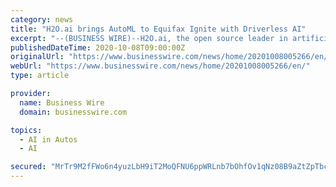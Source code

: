 ```yaml
---
category: news
title: "H2O.ai brings AutoML to Equifax Ignite with Driverless AI"
excerpt: "--(BUSINESS WIRE)--H2O.ai, the open source leader in artificial intelligence (AI) and machine learning (ML), today announced the availability of H2O AutoML and Driverless AI within Equifax Ignite"
publishedDateTime: 2020-10-08T09:00:00Z
originalUrl: "https://www.businesswire.com/news/home/20201008005266/en/"
webUrl: "https://www.businesswire.com/news/home/20201008005266/en/"
type: article

provider:
  name: Business Wire
  domain: businesswire.com

topics:
  - AI in Autos
  - AI

secured: "MrTr9M2fFWo6n4yuzLbH9iT2MoQFNU6ppWRLnb7bOhfOv1qNz08B9aZtZpTbc62xHnwn4R/67eRHdLBxdB2KbmolTctdIBiOCLm4Pw+WtPJ6nLZRx1DH2CIIQZbXJYf1MWuJxc5syYwb5TTh0Zgq+Vtq53ZljjNq3pePqBAI/I3uCPBWZMD0pYgVTUlGd8jXqff2RNEXtGcfTyxgTL5m29DYSeR+8w3rgXzOhFv4/I6wf8AOkquyJRM0ExENnB1Wuo8VT+JNLDtq3+sldlVDwo15dKLuGpd3FFzwkltChEhfLzfjh+Xa1EDTQomGX/6wKgABMgRJ1aAPEQEcOxzjz+bATURbYQNPdtSkaWZBdPM=;JrfANLjo6JJcn6icf4/8oA=="
---
```


